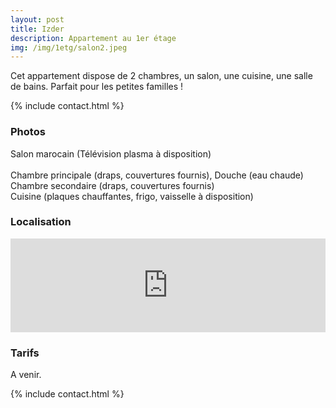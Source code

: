 ```yaml
---
layout: post
title: Izder
description: Appartement au 1er étage
img: /img/1etg/salon2.jpeg
---
```



Cet appartement dispose de 2 chambres, un salon, une cuisine, une salle de bains. Parfait pour les petites familles ! 

{% include contact.html %}

<h3>Photos</h3>

<div class="img_row">
	<a href="{{ site.baseurl }}/img/1etg/salon1.jpeg" target="_blank">
		<img class="col" src="{{ site.baseurl }}/img/1etg/salon1.jpeg" alt="" title="salon"/> 
	</a>
</div>
<div class="img_row">
	<a href="{{ site.baseurl }}/img/1etg/salon2.jpeg" target="_blank">
		<img class="col" src="{{ site.baseurl }}/img/1etg/salon2.jpeg" alt="" title="salon"/> 
	</a>
</div>
<div class="col three caption">
Salon marocain (Télévision plasma à disposition)
</div>

<div class="img_row">
<a href="{{ site.baseurl }}/img/1etg/chambre.jpeg" target="_blank"><img class="col two" src="{{ site.baseurl }}/img/1etg/chambre.jpeg" alt="" title="chambre"/></a>
<a href="{{ site.baseurl }}/img/1etg/douche.jpeg" target="_blank"><img class="col one" src="{{ site.baseurl }}/img/1etg/douche.jpeg" alt="" title="douche"/></a>
</div>
<div class="col three caption">
	Chambre principale (draps, couvertures fournis), Douche (eau chaude)
</div>


<div class="img_row">
<a href="{{ site.baseurl }}/img/1etg/chambre2.jpeg" target="_blank"><img class="col three" src="{{ site.baseurl }}/img/1etg/chambre2.jpeg" alt="" title="chambre"/></a> 
</div>
<div class="col three caption">
	Chambre secondaire (draps, couvertures fournis) 
</div>

<div class="img_row">
	<a href="{{ site.baseurl }}/img/1etg/cuisine.jpeg" target="_blank"><img class="col three" src="{{ site.baseurl }}/img/1etg/cuisine.jpeg" alt="" title="cuisine"/></a>
</div>
<div class="col three caption">
Cuisine (plaques chauffantes, frigo, vaisselle à disposition)
</div>

<h3>Localisation</h3>

<div>
<iframe src="https://www.google.com/maps/embed?pb=!1m18!1m12!1m3!1d3440.7682664427384!2d-9.594066784882516!3d30.414315981749198!2m3!1f0!2f0!3f0!3m2!1i1024!2i768!4f13.1!3m3!1m2!1s0xdb3b6f84a1a09cf%3A0x371e5e6fcbc646e9!2s15+Rue+d&#39;Oujda%2C+Agadir+80000%2C+Maroc!5e0!3m2!1sfr!2sfr!4v1557592325039!5m2!1sfr!2sfr" width="100%" frameborder="0" style="border:0" allowfullscreen></iframe>
</div>


<h3>Tarifs</h3>
A venir.

{% include contact.html %}
